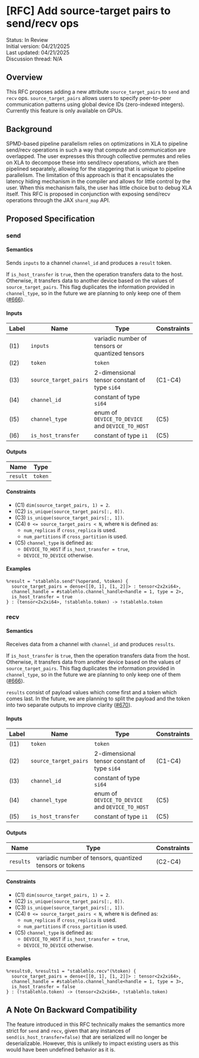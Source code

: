 # [RFC] Add source-target pairs to send/recv ops

Status: In Review<br/>
Initial version: 04/21/2025<br/>
Last updated: 04/21/2025<br/>
Discussion thread: N/A

## Overview

This RFC proposes adding a new attribute `source_target_pairs` to `send` and
`recv` ops. `source_target_pairs` allows users to specify peer-to-peer
communication patterns using global device IDs (zero-indexed integers).
Currently this feature is only available on GPUs.

## Background

SPMD-based pipeline parallelism relies on optimizations in XLA to pipeline
send/recv operations in such a way that compute and communication are
overlapped. The user expresses this through collective permutes and relies on
XLA to decompose these into send/recv operations, which are then pipelined
separately, allowing for the staggering that is unique to pipeline parallelism.
The limitation of this approach is that it encapsulates the latency hiding
mechanism in the compiler and allows for little control by the user. When this
mechanism fails, the user has little choice but to debug XLA itself. This RFC is
proposed in conjunction with exposing send/recv operations through the JAX
`shard_map` API.

## Proposed Specification

### send

#### Semantics

Sends `inputs` to a channel `channel_id` and produces a `result` token.

If `is_host_transfer` is `true`, then the operation transfers data to the
host. Otherwise, it transfers data to another device based on the values of
`source_target_pairs`. This flag duplicates the information provided in
`channel_type`, so in the future we are planning to only keep one of them
([#666](https://github.com/openxla/stablehlo/issues/666)).

#### Inputs

| Label | Name                  | Type                                            | Constraints |
|-------|-----------------------|-------------------------------------------------|-------------|
| (I1)  | `inputs`              | variadic number of tensors or quantized tensors |             |
| (I2)  | `token`               | `token`                                         |             |
| (I3)  | `source_target_pairs` | 2-dimensional tensor constant of type `si64`    | (C1-C4)     |
| (I4)  | `channel_id`          | constant of type `si64`                         |             |
| (I5)  | `channel_type`        | enum of `DEVICE_TO_DEVICE` and `DEVICE_TO_HOST` | (C5)        |
| (I6)  | `is_host_transfer`    | constant of type `i1`                           | (C5)        |

#### Outputs

| Name     | Type    |
|----------|---------|
| `result` | `token` |

#### Constraints

* (C1) `dim(source_target_pairs, 1) = 2`.
* (C2) `is_unique(source_target_pairs[:, 0])`.
* (C3) `is_unique(source_target_pairs[:, 1])`.
* (C4) `0 <= source_target_pairs < N`, where `N` is defined as:
  * `num_replicas` if `cross_replica` is used.
  * `num_partitions` if `cross_partition` is used.
* (C5) `channel_type` is defined as:
  * `DEVICE_TO_HOST` if `is_host_transfer = true`,
  * `DEVICE_TO_DEVICE` otherwise.

#### Examples

```mlir
%result = "stablehlo.send"(%operand, %token) {
  source_target_pairs = dense<[[0, 1], [1, 2]]> : tensor<2x2xi64>,
  channel_handle = #stablehlo.channel_handle<handle = 1, type = 2>,
  is_host_transfer = true
} : (tensor<2x2xi64>, !stablehlo.token) -> !stablehlo.token
```

### recv

#### Semantics

Receives data from a channel with `channel_id` and produces `results`.

If `is_host_transfer` is `true`, then the operation transfers data from the
host. Otherwise, it transfers data from another device based on the values of
`source_target_pairs`. This flag duplicates the information provided in
`channel_type`, so in the future we are planning to only keep one of them
([#666](https://github.com/openxla/stablehlo/issues/666)).

`results` consist of payload values which come first and a token which comes
last. In the future, we are planning to split the payload and the token into two
separate outputs to improve clarity
([#670](https://github.com/openxla/stablehlo/issues/670)).

#### Inputs

| Label | Name                  | Type                                            | Constraints |
|-------|-----------------------|-------------------------------------------------|-------------|
| (I1)  | `token`               | `token`                                         |             |
| (I2)  | `source_target_pairs` | 2-dimensional tensor constant of type `si64`    | (C1-C4)     |
| (I3)  | `channel_id`          | constant of type `si64`                         |             |
| (I4)  | `channel_type`        | enum of `DEVICE_TO_DEVICE` and `DEVICE_TO_HOST` | (C5)        |
| (I5)  | `is_host_transfer`    | constant of type `i1`                           | (C5)        |

#### Outputs

| Name      | Type                                                    | Constraints |
|-----------|---------------------------------------------------------|-------------|
| `results` | variadic number of tensors, quantized tensors or tokens | (C2-C4)     |

#### Constraints

* (C1) `dim(source_target_pairs, 1) = 2`.
* (C2) `is_unique(source_target_pairs[:, 0])`.
* (C3) `is_unique(source_target_pairs[:, 1])`.
* (C4) `0 <= source_target_pairs < N`, where `N` is defined as:
  * `num_replicas` if `cross_replica` is used.
  * `num_partitions` if `cross_partition` is used.
* (C5) `channel_type` is defined as:
  * `DEVICE_TO_HOST` if `is_host_transfer = true`,
  * `DEVICE_TO_DEVICE` otherwise.

#### Examples

```mlir
%results0, %results1 = "stablehlo.recv"(%token) {
  source_target_pairs = dense<[[0, 1], [1, 2]]> : tensor<2x2xi64>,
  channel_handle = #stablehlo.channel_handle<handle = 1, type = 3>,
  is_host_transfer = false
} : (!stablehlo.token) -> (tensor<2x2xi64>, !stablehlo.token)
```

## A Note On Backward Compatibility

The feature introduced in this RFC technically makes the semantics more strict
for `send` and `recv`, given that any instances of
`send(is_host_transfer=false)` that are serialized will no longer be
deserializable. However, this is unlikely to impact existing users as this
would have been undefined behavior as it is.
